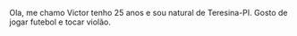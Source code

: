 Ola, me chamo Victor tenho 25 anos e  sou natural de Teresina-PI. Gosto de jogar futebol e tocar violão.
